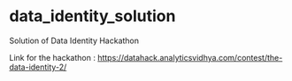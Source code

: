 # data_identity_solution
Solution of Data Identity Hackathon

Link for the hackathon : https://datahack.analyticsvidhya.com/contest/the-data-identity-2/

